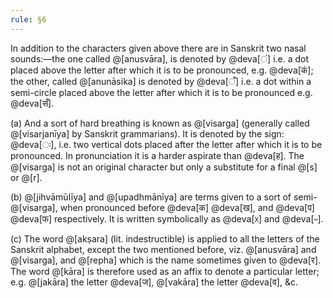 ```yaml
---
rule: §6
---
```


In addition to the characters given above there are in Sanskrit two nasal sounds:—the one called @[anusvāra], is denoted by @deva[ं] i.e. a dot placed above the letter after which it is to be pronounced, e.g. @deva[कं]; the other, called @[anunāsika] is denoted by @deva[ँ] i.e. a dot within a semi-circle placed above the letter after which it is to be pronounced e.g. @deva[सँ].

(a) And a sort of hard breathing is known as @[visarga] (generally called @[visarjanīya] by Sanskrit grammarians). It is denoted by the sign: @deva[ः], i.e. two vertical dots placed after the letter after which it is to be pronounced. In pronunciation it is a harder aspirate than @deva[ह]. The @[visarga] is not an original character but only a substitute for a final @[s] or @[r].

(b) @[jihvāmūlīya] and @[upadhmānīya] are terms given to a sort of semi-@[visarga], when pronounced before @deva[क] @deva[ख], and @deva[प] @deva[फ] respectively. It is written symbolically as @deva[ᳵ] and @deva[ᳶ].

(c) The word @[akṣara] (lit. indestructible) is applied to all the letters of the Sanskrit alphabet, except the two mentioned before, viz. @[anusvāra] and @[visarga], and @[repha] which is the name sometimes given to @deva[र]. The word @[kāra] is therefore used as an affix to denote a particular letter; e.g. @[jakāra] the letter @deva[ज], @[vakāra] the letter @deva[व], &c.